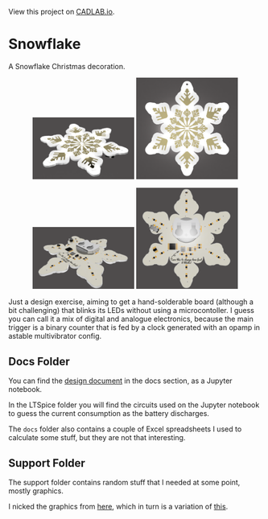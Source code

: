 View this project on [CADLAB.io](https://cadlab.io/project/26393). 

# Snowflake

A Snowflake Christmas decoration.
<p align="middle">
  <img src="/support/img/Snowflake - Fusion - Front Angle.png" width="40%" />
  <img src="/support/img/Snowflake - Fusion - Front.png" width="40%" />
</p>

<p align="middle">
  <img src="/support/img/Snowflake - Fusion - Back Angle.png" width="40%" />
  <img src="/support/img/Snowflake - Fusion - Back.png" width="40%" />
</p>

Just a design exercise, aiming to get a hand-solderable board (although a bit challenging) that blinks its LEDs without using a microcontoller. I guess you can call it a mix of digital and analogue electronics, because the main trigger is a binary counter that is fed by a clock generated with an opamp in astable multivibrator config.

## Docs Folder

You can find the [design document](docs/Design%20Justification.ipynb) in the docs section, as a Jupyter notebook.

In the LTSpice folder you will find the circuits used on the Jupyter notebook to guess the current consumption as the battery discharges.

The `docs` folder also contains a couple of Excel spreadsheets I used to calculate some stuff, but they are not that interesting.

## Support Folder

The support folder contains random stuff that I needed at some point, mostly graphics.

I nicked the graphics from [here](https://svgsilh.com/image/2960229.html), which in turn is a variation of [this](https://pixabay.com/illustrations/snowflake-pattern-decor-decorative-2960229/).
